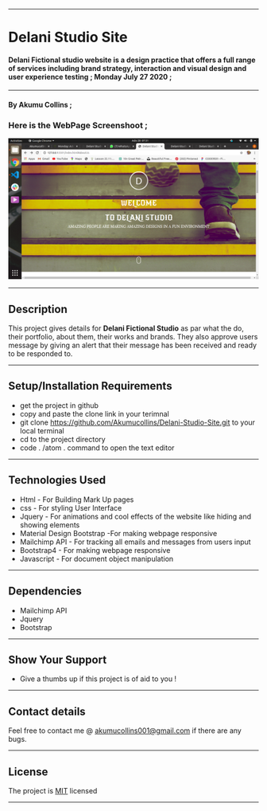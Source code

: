 ***

# Delani Studio Site

#### Delani Fictional studio website is a design practice that offers a full range of services including brand strategy, interaction and visual design and user experience testing ; **Monday July 27 2020** ;

***

#### By **Akumu Collins** ;

### Here is the **WebPage Screenshoot** ;

![alt text](assets/backgrounds/Screen_shoot.png "Here is the WebPage Screenshoot")

---

## Description
This project gives  details  for **Delani Fictional Studio** as par what the do, their portfolio, about them, their works and brands. They also approve users message by giving an 
alert that their message has been received and ready to be responded to.
***

## Setup/Installation Requirements
* get the project in github
* copy and  paste the clone link in your terimnal
* git clone https://github.com/Akumucollins/Delani-Studio-Site.git to your local terminal
* cd to the project directory
* code . /atom . command  to open the text editor

---

## Technologies Used
* Html - For Building Mark Up pages
* css - For styling User Interface
* Jquery - For animations and cool effects of the website like hiding and showing elements
* Material Design Bootstrap -For making webpage responsive
* Mailchimp API -  For tracking all emails and messages from users input
* Bootstrap4 - For making webpage responsive
* Javascript - For document object manipulation

***

## Dependencies
* Mailchimp API
* Jquery
* Bootstrap

---

## Show Your Support
* Give  a thumbs up if this project is of aid to you !

***

## Contact details
Feel free to contact me @ akumucollins001@gmail.com  if there are any bugs. 

---

## License
The project is [MIT](LICENSE) licensed <br>

***
